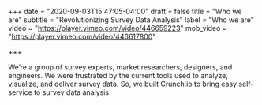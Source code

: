+++
date = "2020-09-03T15:47:05-04:00"
draft = false
title = "Who we are"
subtitle = "Revolutionizing Survey Data Analysis"
label = "Who we are"
video = "https://player.vimeo.com/video/446659223"
mob_video = "https://player.vimeo.com/video/446617800"

+++

We’re a group of survey experts, market researchers, designers, and engineers.
We were frustrated by the current tools used to analyze, visualize, and deliver survey data. So, we built Crunch.io to bring easy self-service to survey data analysis.
